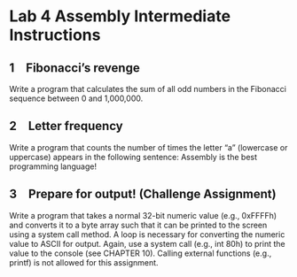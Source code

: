 # Lab 4 Assembly Intermediate Instructions

## 1  Fibonacci’s revenge

Write a program that calculates the sum of all odd numbers in the Fibonacci sequence between 0 and 1,000,000.

## 2  Letter frequency

Write a program that counts the number of times the letter “a” (lowercase or uppercase) appears in the following sentence: 
Assembly is the best programming language!

## 3  Prepare for output! (Challenge Assignment)

Write a program that takes a normal 32-bit numeric value (e.g., 0xFFFFh) and converts 
it to a byte array such that it can be printed to the screen using a system call method. 
A loop is necessary for converting the numeric value to ASCII for output. Again, use a system call (e.g., int 80h) to print the value to the console (see CHAPTER 10). Calling external functions (e.g., printf) is not allowed for this assignment.
